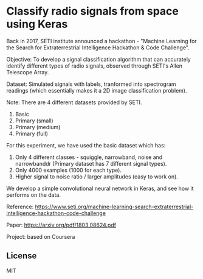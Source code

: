 # Classify radio signals from space using Keras

Back in 2017, SETI institute announced a hackathon -
"Machine Learning for the Search for Extraterrestrial Intelligence Hackathon & Code Challenge".

Objective: To develop a signal classification algorithm that can accurately identify different types of radio signals, observed through SETI's Allen Telescope Array. 

Dataset: Simulated signals with labels, tranformed into spectrogram readings (which essentially makes it a 2D image classification problem).

Note: There are 4 different datasets provided by SETI.
1. Basic
2. Primary (small)
3. Primary (medium)
4. Primary (full)

For this experiment, we have used the basic dataset which has:
1. Only 4 different classes - squiggle, narrowband, noise and narrowbanddr (Primary dataset has 7 different signal types).
2. Only 4000 examples (1000 for each type).
3. Higher signal to noise ratio / larger amplitudes (easy to work on).

We develop a simple convolutional neural network in Keras, and see how it performs on the data.

Reference:
https://www.seti.org/machine-learning-search-extraterrestrial-intelligence-hackathon-code-challenge

Paper: https://arxiv.org/pdf/1803.08624.pdf

Project: based on Coursera

## License

MIT



